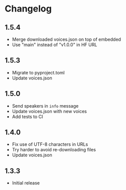 # Changelog

## 1.5.4

- Merge downloaded voices.json on top of embedded
- Use "main" instead of "v1.0.0" in HF URL

## 1.5.3

- Migrate to pyproject.toml
- Update voices.json

## 1.5.0

- Send speakers in `info` message
- Update voices.json with new voices
- Add tests to CI

## 1.4.0

- Fix use of UTF-8 characters in URLs
- Try harder to avoid re-downloading files
- Update voices.json

## 1.3.3

- Initial release
